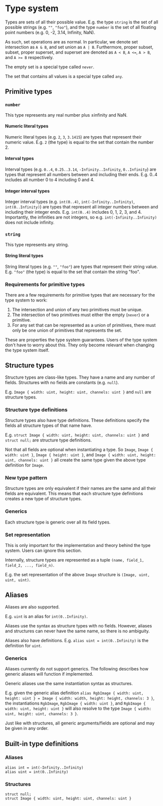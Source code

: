 # Type system

Types are sets of all their possible value.
E.g. the type `string` is the set of all possible strings (e.g. `""`, `"foo"`), and the type `number` is the set of all floating point numbers (e.g. 0, -2, 3.14, Infinity, NaN).

As such, set operations are as normal.
In particular, we denote set intersection as `A & B`, and set union as `A | B`.
Furthermore, proper subset, subset, proper superset, and superset are denoted as `A < B`, `A <=`, `A > B`, and `A >= B` respectively.

The empty set is a special type called `never`.

The set that contains all values is a special type called `any`.


## Primitive types

### `number`

This type represents any real number plus ±infinity and NaN.

#### Numeric literal types

Numeric literal types (e.g. `2`, `3`, `3.1415`) are types that represent their numeric value.
E.g. `2` (the type) is equal to the set that contain the number 2.

#### Interval types

Interval types (e.g. `0..4`, `0.25..3.14`, `-Infinity..Infinity`, `0..Infinity`) are types that represent all numbers between and including their ends.
E.g. 0..4 includes all number 0 to 4 including 0 and 4.

#### Integer interval types

Integer interval types (e.g. `int(0..4)`, `int(-Infinity..Infinity)`, `int(0..Infinity)`) are types that represent all integer numbers between and including their integer ends.
E.g. `int(0..4)` includes 0, 1, 2, 3, and 4.
Importantly, the infinities are not integers, so e.g. `int(-Infinity..Infinity)` does not include infinity.

### `string`

This type represents any string.

#### String literal types

String literal types (e.g. `""`, `"foo"`) are types that represent their string value.
E.g. `"foo"` (the type) is equal to the set that contain the string "foo".

### Requirements for primitive types

There are a few requirements for primitive types that are necessary for the type system to work:

1. The intersection and union of any two primitives must be unique.
2. The intersection of two primitives must either the empty (`never`) or a primitive.
3. For any set that can be represented as a union of primitives, there must only be one union of primitives that represents the set.

These are properties the type system guarantees.
Users of the type system don't have to worry about this.
They only become relevant when changing the type system itself.


## Structure types

Structure types are class-like types.
They have a name and any number of fields.
Structures with no fields are constants (e.g. `null`).

E.g. `Image { width: uint, height: uint, channels: uint }` and `null` are structure types.

### Structure type definitions

Structure types also have type definitions.
These definitions specify the fields all structure types of that name have.

E.g. `struct Image { width: uint, height: uint, channels: uint }` and `struct null;` are structure type definitions.

Not that all fields are optional when instantiating a type.
So `Image`, `Image { width: uint }`, `Image { height: uint }`, and `Image { width: uint, height: uint, channels: uint }` all create the same type given the above type definition for `Image`.

### New type pattern

Structure types are only equivalent if their names are the same and all their fields are equivalent.
This means that each structure type definitions creates a new type of structure types.

### Generics

Each structure type is generic over all its field types.

### Set representation

This is only important for the implementation and theory behind the type system.
Users can ignore this section.

Internally, structure types are represented as a tuple `(name, field_1, field_2, ..., field_n)`.

E.g. the set representation of the above `Image` structure is `(Image, uint, uint, uint)`.


## Aliases

Aliases are also supported.

E.g. `uint` is an alias for `int(0..Infinity)`.

Aliases use the syntax as structure types with no fields.
However, aliases and structures can never have the same name, so there is no ambiguity.

Aliases also have definitions. E.g. `alias uint = int(0..Infinity)` is the definition for `uint`.

### Generics

Aliases currently do not support generics.
The following describes how generic aliases will function if implemented.

Generic aliases use the same instantiation syntax as structures.

E.g. given the generic alias definition `alias RgbImage { width: uint, height: uint } = Image { width: width, height: height, channels: 3 }`, the instantiations `RgbImage`, `RgbImage { width: uint }`, and `RgbImage { width: uint, height: uint }` will also resolve to the type `Image { width: uint, height: uint, channels: 3 }`.

Just like with structures, all generic arguments/fields are optional and may be given in any order.


## Built-in type definitions

### Aliases

```
alias int = int(-Infinity..Infinity)
alias uint = int(0..Infinity)
```

### Structures

```
struct null;
struct Image { width: uint, height: uint, channels: uint }
```
